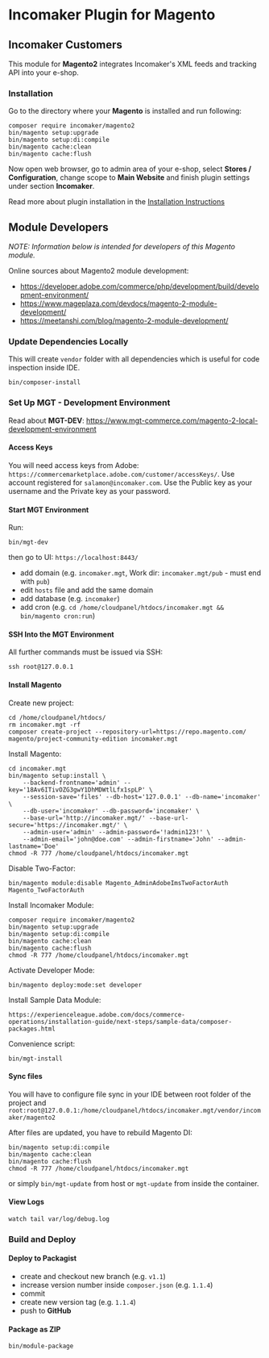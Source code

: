 # Incomaker Plugin for Magento

## Incomaker Customers

This module for **Magento2** integrates Incomaker's XML feeds and tracking API into your e-shop.

### Installation

Go to the directory where your **Magento** is installed and run following:

```
composer require incomaker/magento2
bin/magento setup:upgrade
bin/magento setup:di:compile
bin/magento cache:clean
bin/magento cache:flush
```

Now open web browser, go to admin area of your e-shop, select **Stores / Configuration**, change scope to **Main Website**
and finish plugin settings under section **Incomaker**.

Read more about plugin installation in the [Installation Instructions](https://support.incomaker.com/en/hc/2628921009/5/magento?category_id=4)

## Module Developers

*NOTE: Information below is intended for developers of this Magento module.*

Online sources about Magento2 module development:

- https://developer.adobe.com/commerce/php/development/build/development-environment/
- https://www.mageplaza.com/devdocs/magento-2-module-development/
- https://meetanshi.com/blog/magento-2-module-development/

### Update Dependencies Locally

This will create `vendor` folder with all dependencies which is useful for code inspection inside IDE.

    bin/composer-install

### Set Up MGT - Development Environment

Read about **MGT-DEV**: https://www.mgt-commerce.com/magento-2-local-development-environment

#### Access Keys

You will need access keys from Adobe: `https://commercemarketplace.adobe.com/customer/accessKeys/`.
Use account registered for `salamon@incomaker.com`. Use the Public key as your username and the Private key as your password.

#### Start MGT Environment

Run:

    bin/mgt-dev

then go to UI: `https://localhost:8443/`

- add domain (e.g. `incomaker.mgt`, Work dir: `incomaker.mgt/pub` - must end with `pub`)
- edit `hosts` file and add the same domain
- add database (e.g. `incomaker`)
- add cron (e.g. `cd /home/cloudpanel/htdocs/incomaker.mgt && bin/magento cron:run`)

#### SSH Into the MGT Environment

All further commands must be issued via SSH:

    ssh root@127.0.0.1

#### Install Magento

Create new project:

    cd /home/cloudpanel/htdocs/
    rm incomaker.mgt -rf
    composer create-project --repository-url=https://repo.magento.com/ magento/project-community-edition incomaker.mgt

Install Magento:

    cd incomaker.mgt
    bin/magento setup:install \
        --backend-frontname='admin' --key='18Av6ITivOZG3gwY1DhMDWtlLfx1spLP' \
        --session-save='files' --db-host='127.0.0.1' --db-name='incomaker' \
        --db-user='incomaker' --db-password='incomaker' \
        --base-url='http://incomaker.mgt/' --base-url-secure='https://incomaker.mgt/' \
        --admin-user='admin' --admin-password='!admin123!' \
        --admin-email='john@doe.com' --admin-firstname='John' --admin-lastname='Doe'
    chmod -R 777 /home/cloudpanel/htdocs/incomaker.mgt

Disable Two-Factor:

    bin/magento module:disable Magento_AdminAdobeImsTwoFactorAuth Magento_TwoFactorAuth

Install Incomaker Module:

    composer require incomaker/magento2
    bin/magento setup:upgrade
    bin/magento setup:di:compile
    bin/magento cache:clean
    bin/magento cache:flush
    chmod -R 777 /home/cloudpanel/htdocs/incomaker.mgt

Activate Developer Mode:

    bin/magento deploy:mode:set developer

Install Sample Data Module:

    https://experienceleague.adobe.com/docs/commerce-operations/installation-guide/next-steps/sample-data/composer-packages.html

Convenience script:

    bin/mgt-install

#### Sync files

You will have to configure file sync in your IDE between root folder of the project and
`root:root@127.0.0.1:/home/cloudpanel/htdocs/incomaker.mgt/vendor/incomaker/magento2`

After files are updated, you have to rebuild Magento DI:

    bin/magento setup:di:compile
    bin/magento cache:clean
    bin/magento cache:flush
    chmod -R 777 /home/cloudpanel/htdocs/incomaker.mgt

or simply `bin/mgt-update` from host or `mgt-update` from inside the container.

#### View Logs

    watch tail var/log/debug.log

### Build and Deploy

#### Deploy to Packagist

- create and checkout new branch (e.g. `v1.1`)
- increase version number inside `composer.json` (e.g. `1.1.4`)
- commit
- create new version tag (e.g. `1.1.4`)
- push to **GitHub**

#### Package as ZIP

    bin/module-package
